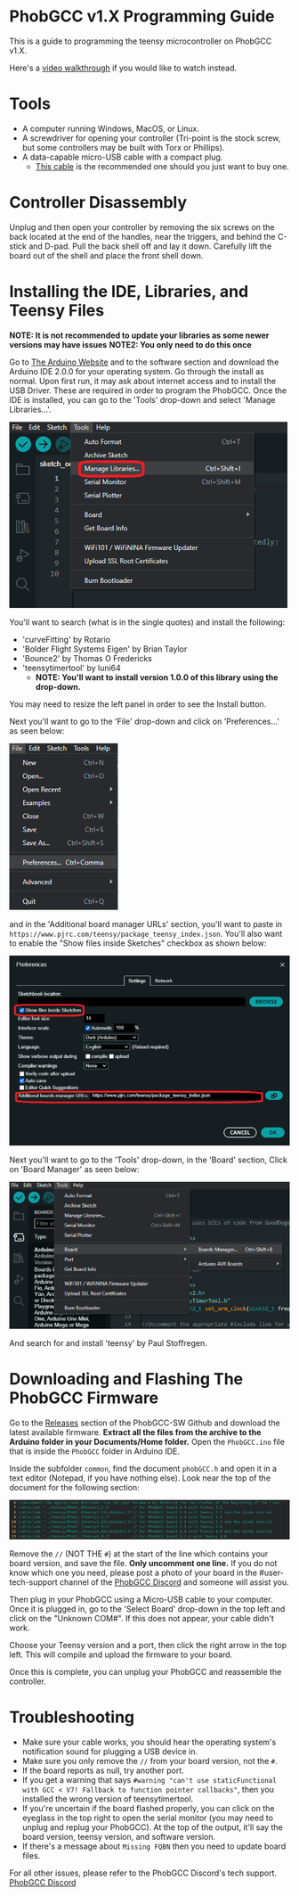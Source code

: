 # PhobGCC v1.X Programming Guide

This is a guide to programming the teensy microcontroller on PhobGCC v1.X.

Here's a [video walkthrough](https://youtu.be/QWJy-NiV2nU) if you would like to watch instead.

# Tools

* A computer running Windows, MacOS, or Linux.
* A screwdriver for opening your controller (Tri-point is the stock screw, but some controllers may be built with Torx or Phillips).
* A data-capable micro-USB cable with a compact plug.
  * [This cable](https://www.amazon.com/gp/product/B093SWG63B) is the recommended one should you just want to buy one.

# Controller Disassembly

Unplug and then open your controller by removing the six screws on the back located at the end of the handles, near the triggers, and behind the C-stick and D-pad.
Pull the back shell off and lay it down.
Carefully lift the board out of the shell and place the front shell down.

# Installing the IDE, Libraries, and Teensy Files

**NOTE:  It is not recommended to update your libraries as some newer versions may have issues**
**NOTE2:  You only need to do this once**

Go to [The Arduino Website](https://www.arduino.cc/en/software) and to the software section and download the Arduino IDE 2.0.0 for your operating system.
Go through the install as normal.
Upon first run, it may ask about internet access and to install the USB Driver.
These are required in order to program the PhobGCC.
Once the IDE is installed, you can go to the 'Tools' drop-down and select 'Manage Libraries...'.

![Libraries](For_Users/Phob_Programming_Guide_Images/manage_libraries.png)

You'll want to search (what is in the single quotes) and install the following:
* 'curveFitting' by Rotario
* 'Bolder Flight Systems Eigen' by Brian Taylor
* 'Bounce2' by Thomas O Fredericks
* 'teensytimertool' by luni64
  * **NOTE:  You'll want to install version 1.0.0 of this library using the drop-down.**

You may need to resize the left panel in order to see the Install button.

Next you'll want to go to the 'File' drop-down and click on 'Preferences...' as seen below:

![Preferences](For_Users/Phob_Programming_Guide_Images/preferences.png)

and in the 'Additional board manager URLs' section, you'll want to paste in `https://www.pjrc.com/teensy/package_teensy_index.json`. You'll also want to enable the "Show files inside Sketches" checkbox as shown below:

![Preferences_2](For_Users/Phob_Programming_Guide_Images/preferences_2.png)

Next you'll want to go to the 'Tools' drop-down, in the 'Board' section, Click on 'Board Manager' as seen below:

![Boards](For_Users/Phob_Programming_Guide_Images/board_manager.png)

And search for and install 'teensy' by Paul Stoffregen.

# Downloading and Flashing The PhobGCC Firmware

Go to the [Releases](https://github.com/PhobGCC/PhobGCC-SW/releases) section of the PhobGCC-SW Github and download the latest available firmware.
**Extract all the files from the archive to the Arduino folder in your Documents/Home folder.**
Open the `PhobGCC.ino` file that is inside the `PhobGCC` folder in Arduino IDE.

Inside the subfolder `common`, find the document `phobGCC.h` and open it in a text editor (Notepad, if you have nothing else).
Look near the top of the document for the following section:

![Versions](For_Users/Phob_Programming_Guide_Images/phob_versions_v0.26.png)

Remove the `//` (NOT THE `#`) at the start of the line which contains your board version, and save the file.
**Only uncomment one line.**
If you do not know which one you need, please post a photo of your board in the #user-tech-support channel of the [PhobGCC Discord](https://discord.gg/yrpUu7mgzm) and someone will assist you.

Then plug in your PhobGCC using a Micro-USB cable to your computer.
Once it is plugged in, go to the 'Select Board' drop-down in the top left and click on the "Unknown COM#".
If this does not appear, your cable didn't work.

Choose your Teensy version and a port, then click the right arrow in the top left.
This will compile and upload the firmware to your board.

Once this is complete, you can unplug your PhobGCC and reassemble the controller.

# Troubleshooting

* Make sure your cable works, you should hear the operating system's notification sound for plugging a USB device in.
* Make sure you only remove the `//` from your board version, not the `#`.
* If the board reports as null, try another port.
* If you get a warning that says `#warning "can't use staticFunctional with GCC < V7! Fallback to function pointer callbacks"`, then you installed the wrong version of teensytimertool.
* If you're uncertain if the board flashed properly, you can click on the eyeglass in the top right to open the serial monitor (you may need to unplug and replug your PhobGCC). At the top of the output, it'll say the board version, teensy version, and software version.
* If there's a message about `Missing FQBN` then you need to update board files.

For all other issues, please refer to the PhobGCC Discord's tech support.
[PhobGCC Discord](https://discord.gg/yrpUu7mgzm)
